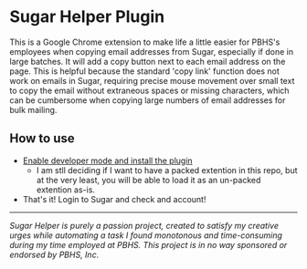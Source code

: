 # Sugar Helper Plugin

This is a Google Chrome extension to make life a little easier for PBHS's employees when copying email addresses from Sugar, especially if done in large batches.
It will add a copy button next to each email address on the page. This is helpful because the standard 'copy link' function does not work on emails in Sugar, requiring precise mouse movement over small text to copy the email without extraneous spaces or missing characters, which can be cumbersome when copying large numbers of email addresses for bulk mailing.

## How to use

- [Enable developer mode and install the plugin](https://developer.chrome.com/extensions/faq#:~:text=You%20can%20start%20by%20turning,a%20packaged%20extension%2C%20and%20more.)
  - I am stll deciding if I want to have a packed extention in this repo, but at the very least, you will be able to load it as an un-packed extention as-is.
- That's it! Login to Sugar and check and account!

<hr>

_Sugar Helper is purely a passion project, created to satisfy my creative urges while automating a task I found monotonous and time-consuming during my time employed at PBHS. This project is in no way sponsored or endorsed by PBHS, Inc._
